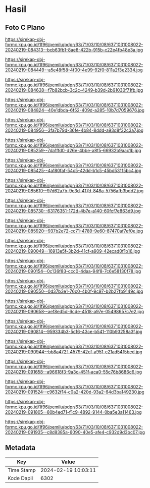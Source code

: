 # Hasil

## Foto C Plano

https://sirekap-obj-formc.kpu.go.id/1f96/pemilu/pdpr/63/71/03/10/08/6371031008022-20240219-084313--bcb63fb1-8ae8-422b-915b-c22e4fb48e3a.jpg

https://sirekap-obj-formc.kpu.go.id/1f96/pemilu/pdpr/63/71/03/10/08/6371031008022-20240219-084449--a5e48f58-4f00-4e99-92f0-811a2f3e2334.jpg

https://sirekap-obj-formc.kpu.go.id/1f96/pemilu/pdpr/63/71/03/10/08/6371031008022-20240219-084638--f7b82bcb-3c2c-4249-b39d-2b61030f71fb.jpg

https://sirekap-obj-formc.kpu.go.id/1f96/pemilu/pdpr/63/71/03/10/08/6371031008022-20240219-084824--40e1dbda-6f52-409d-a285-10b7d7059676.jpg

https://sirekap-obj-formc.kpu.go.id/1f96/pemilu/pdpr/63/71/03/10/08/6371031008022-20240219-084956--3fa7b79d-36fe-4b84-8ddd-a93d8f32c3a7.jpg

https://sirekap-obj-formc.kpu.go.id/1f96/pemilu/pdpr/63/71/03/10/08/6371031008022-20240219-085259--7da1ffd0-d26e-4bbe-a8f5-66932b9aac1b.jpg

https://sirekap-obj-formc.kpu.go.id/1f96/pemilu/pdpr/63/71/03/10/08/6371031008022-20240219-085425--4a180faf-54c5-42dd-b1c5-45bd53115bc4.jpg

https://sirekap-obj-formc.kpu.go.id/1f96/pemilu/pdpr/63/71/03/10/08/6371031008022-20240219-085610--97d62a7b-9c3d-417d-848a-5756afb3bdd2.jpg

https://sirekap-obj-formc.kpu.go.id/1f96/pemilu/pdpr/63/71/03/10/08/6371031008022-20240219-085730--63176351-172d-4b7e-a140-60fcf7e863d9.jpg

https://sirekap-obj-formc.kpu.go.id/1f96/pemilu/pdpr/63/71/03/10/08/6371031008022-20240219-085920--937b2e72-cc71-4789-9e60-87470af7ef0e.jpg

https://sirekap-obj-formc.kpu.go.id/1f96/pemilu/pdpr/63/71/03/10/08/6371031008022-20240219-090049--16913e5f-3b2d-41cf-a909-42ecad0f1b16.jpg

https://sirekap-obj-formc.kpu.go.id/1f96/pemilu/pdpr/63/71/03/10/08/6371031008022-20240219-090154--0c136f83-ccc0-4daa-94f8-7c6e58130f78.jpg

https://sirekap-obj-formc.kpu.go.id/1f96/pemilu/pdpr/63/71/03/10/08/6371031008022-20240219-090550--0d37b3e1-76c0-4b0f-9c97-b2b27fb9149c.jpg

https://sirekap-obj-formc.kpu.go.id/1f96/pemilu/pdpr/63/71/03/10/08/6371031008022-20240219-090658--aef8ed5d-6cde-4518-a97e-05498657c7e2.jpg

https://sirekap-obj-formc.kpu.go.id/1f96/pemilu/pdpr/63/71/03/10/08/6371031008022-20240219-090814--959334b3-5c16-43ce-b541-110b93258a3f.jpg

https://sirekap-obj-formc.kpu.go.id/1f96/pemilu/pdpr/63/71/03/10/08/6371031008022-20240219-090944--bb8a472f-4579-42cf-a951-c21ad54f5bed.jpg

https://sirekap-obj-formc.kpu.go.id/1f96/pemilu/pdpr/63/71/03/10/08/6371031008022-20240219-091658--a96618f3-9a3c-451f-aca0-55c76b8686c6.jpg

https://sirekap-obj-formc.kpu.go.id/1f96/pemilu/pdpr/63/71/03/10/08/6371031008022-20240219-091524--c9632f14-c0a2-420d-93a2-64d3ba149230.jpg

https://sirekap-obj-formc.kpu.go.id/1f96/pemilu/pdpr/63/71/03/10/08/6371031008022-20240219-091805--80b4ed71-f1c9-4892-9144-0ba5e3a11463.jpg

https://sirekap-obj-formc.kpu.go.id/1f96/pemilu/pdpr/63/71/03/10/08/6371031008022-20240219-091935--c8d8385a-6090-40e5-afe4-c932d9d3bc07.jpg


## Metadata

| Key        | Value               |
| ---------- | ------------------- |
| Time Stamp | 2024-02-19 10:03:11 |
| Kode Dapil | 6302                |



